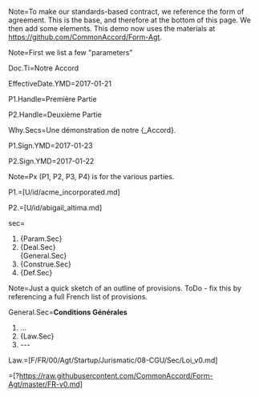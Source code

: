 Note=To make our standards-based contract, we reference the form of agreement.  This is the base, and therefore at the bottom of this page.  We then add some elements.  This demo now uses the materials at <a href="https://github.com/CommonAccord/Form-Agt">https://github.com/CommonAccord/Form-Agt</a>.

Note=First we list a few "parameters"

Doc.Ti=Notre Accord

EffectiveDate.YMD=2017-01-21

P1.Handle=Première Partie

P2.Handle=Deuxième Partie

Why.Secs=Une démonstration de notre {_Accord}.

P1.Sign.YMD=2017-01-23

P2.Sign.YMD=2017-01-22

Note=Px (P1, P2, P3, P4) is for the various parties.

P1.=[U/id/acme_incorporated.md]

P2.=[U/id/abigail_altima.md]

sec=<ol><li>{Param.Sec}<li>{Deal.Sec}</li>{General.Sec}<li>{Construe.Sec}<li>{Def.Sec}</ol>

Note=Just a quick sketch of an outline of provisions.  ToDo - fix this by referencing a full French list of provisions. 

General.Sec=<b>Conditions Générales</b><ol><li>...<li>{Law.Sec}<li>---</ol>

Law.=[F/FR/00/Agt/Startup/Jurismatic/08-CGU/Sec/Loi_v0.md]

=[?https://raw.githubusercontent.com/CommonAccord/Form-Agt/master/FR-v0.md]